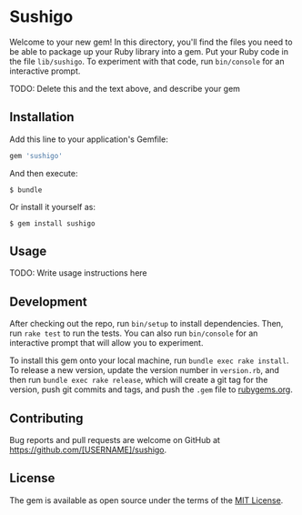 # Sushigo

Welcome to your new gem! In this directory, you'll find the files you need to be able to package up your Ruby library into a gem. Put your Ruby code in the file `lib/sushigo`. To experiment with that code, run `bin/console` for an interactive prompt.

TODO: Delete this and the text above, and describe your gem

## Installation

Add this line to your application's Gemfile:

```ruby
gem 'sushigo'
```

And then execute:

    $ bundle

Or install it yourself as:

    $ gem install sushigo

## Usage

TODO: Write usage instructions here

## Development

After checking out the repo, run `bin/setup` to install dependencies. Then, run `rake test` to run the tests. You can also run `bin/console` for an interactive prompt that will allow you to experiment.

To install this gem onto your local machine, run `bundle exec rake install`. To release a new version, update the version number in `version.rb`, and then run `bundle exec rake release`, which will create a git tag for the version, push git commits and tags, and push the `.gem` file to [rubygems.org](https://rubygems.org).

## Contributing

Bug reports and pull requests are welcome on GitHub at https://github.com/[USERNAME]/sushigo.


## License

The gem is available as open source under the terms of the [MIT License](http://opensource.org/licenses/MIT).

